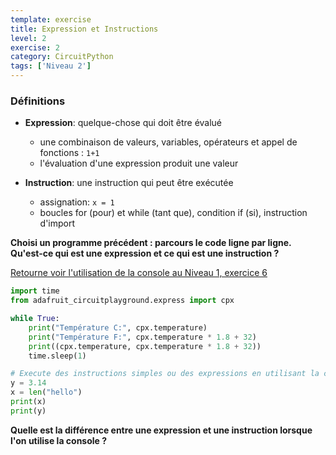 ```yaml
---
template: exercise
title: Expression et Instructions
level: 2
exercise: 2
category: CircuitPython
tags: ['Niveau 2']
---
```


### Définitions

- **Expression**: quelque-chose qui doit être évalué
  - une combinaison de valeurs, variables, opérateurs et appel de fonctions : `1+1`
  - l'évaluation d'une expression produit une valeur

- **Instruction**: une instruction qui peut être exécutée
  - assignation: `x = 1`
  - boucles for (pour) et while (tant que), condition if (si), instruction d'import

**Choisi un programme précédent : parcours le code ligne par ligne. Qu'est-ce qui est une expression et ce qui est une instruction ?**


[Retourne voir l'utilisation de la console au Niveau 1, exercice 6](../../level-1/L1-E6)

```python
import time
from adafruit_circuitplayground.express import cpx

while True:
    print("Température C:", cpx.temperature)
    print("Température F:", cpx.temperature * 1.8 + 32)
    print((cpx.temperature, cpx.temperature * 1.8 + 32))
    time.sleep(1)

```

```python
# Execute des instructions simples ou des expressions en utilisant la console
y = 3.14
x = len("hello")
print(x)
print(y)
```

**Quelle est la différence entre une expression et une instruction lorsque l'on utilise la console ?**